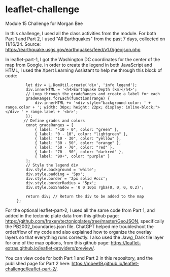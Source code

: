 # leaflet-challenge
Module 15 Challenge for Morgan Bee


In this challenge, I used all the class activities from the module. For both Part 1 and Part 2, I used "All Earthquakes" from the past 7 days, collected on 11/16/24. Source: https://earthquake.usgs.gov/earthquakes/feed/v1.0/geojson.php 

In leaflet-part-1, I got the Washington DC coordinates for the center of the map from Google. in order to create the legend in both JavaScript and HTML, I used the Xpert Learning Assistant to help me through this block of code: 

```legend.onAdd = function() {
         let div = L.DomUtil.create('div', 'info legend'); 
         div.innerHTML = '<h4>Earthquake Depth (km)</h4>';
         // Loop through the gradeRanges and create a label for each
         gradeRanges.forEach(function(range) {
             div.innerHTML += '<div style="background-color: ' + range.color + '; width: 30px; height: 22px; display: inline-block;"></div> ' + range.label + '<br>';
         });
        // Define grades and colors
         const gradeRanges = [
             { label: "-10 - 0", color: "green" },
             { label: "0 - 10", color: "lightgreen" },
             { label: "10 - 30", color: "yellow" },
             { label: "30 - 50", color: "orange" },
             { label: "50 - 70", color: "red" },
             { label: "70 - 90", color: "darkred" },
             { label: "90+", color: "purple" }
         ];
         // Style the legend div
         div.style.background = 'white';
         div.style.padding = '5px';
         div.style.border = '2px solid #ccc';
         div.style.borderRadius = '5px';
         div.style.boxShadow = '0 0 10px rgba(0, 0, 0, 0.2)';
     
         return div; // Return the div to be added to the map
     }; 
```
For the optional leaflet-part-2, I used all the same code from Part 1, and added in the tectonic plate data from this github page: https://github.com/fraxen/tectonicplates/tree/master/GeoJSON, specifically the PB2002_boundaries.json file. ChatGPT helped me troubleshoot the order/flow of my code and also explained how to organize the overlay layers so that everything runs correctly. I also used the Jawg_Dark tile layer for one of the map options, from this github page: https://leaflet-extras.github.io/leaflet-providers/preview/. 

You can view code for both Part 1 and Part 2 in this repository, and the published page for Part 2 here: https://mbee19.github.io/leaflet-challenge/leaflet-part-2/. 